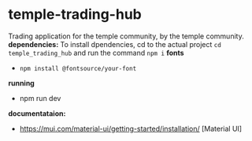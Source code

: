 # temple-trading-hub
Trading application for the temple community, by the temple community.
**dependencies:**
To install dpendencies, cd to the actual project `cd temple_trading_hub` and run the command `npm i`
**fonts**   
- `npm install @fontsource/your-font`

**running**
-   npm run dev

**documentataion:**
- https://mui.com/material-ui/getting-started/installation/ [Material UI]